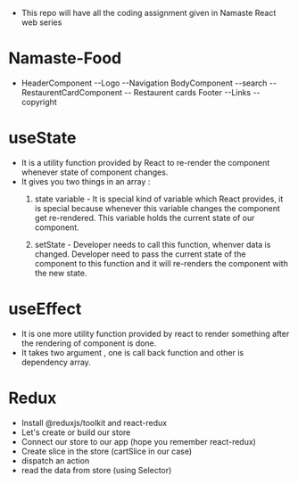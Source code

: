 - This repo will have all the coding assignment given in Namaste React web series

# Namaste-Food
- HeaderComponent
  --Logo
  --Navigation
BodyComponent
  --search
  --RestaurentCardComponent
    --  Restaurent cards
Footer
  --Links
  --copyright    


# useState
- It is a utility function provided by React to re-render the component whenever state of component changes.
- It gives you two things in an array :
  1. state variable - It is special kind of variable which React provides, it is special because whenever this variable changes the component get re-rendered. This variable holds the current state of our component.

  2. setState - Developer needs to call this function, whenver data is changed. Developer need to pass the current state of the component to this function and it will re-renders the component with the new state.

# useEffect
- It is one more utility function provided by react to render something after the rendering of component is done.
- It takes two argument , one is call back function and other is dependency array.


# Redux
- Install @reduxjs/toolkit and react-redux
- Let's create or build our store
- Connect our store to our app (hope you remember react-redux)
- Create slice in the store (cartSlice in our case)
- dispatch an action
- read the data from store (using Selector)